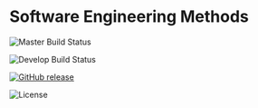 
# Software Engineering Methods

![Master Build Status](https://github.com/padaukwai/Lab02R1/actions/workflows/main.yml/badge.svg?branch=master)

![Develop Build Status](https://github.com/padaukwai/Lab02R1/actions/workflows/main.yml/badge.svg?branch=develop)

[![GitHub release](https://img.shields.io/github/release/padaukwai/REPO.svg)](https://github.com/padaukwai/Lab02R1/releases)

![License](https://img.shields.io/badge/License-Apache_2.0-blue.svg)
